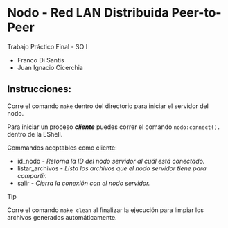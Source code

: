 # Nodo - Red LAN Distribuida Peer-to-Peer
Trabajo Práctico Final - SO I
- Franco Di Santis
- Juan Ignacio Cicerchia

## Instrucciones:

Corre el comando `make` dentro del directorio para iniciar el servidor del nodo.

Para iniciar un proceso ***cliente*** puedes correr el comando `nodo:connect().` dentro de la EShell.

Commandos aceptables como cliente:
- id_nodo  - *Retorna la ID del nodo servidor al cuál está conectado.*
- listar_archivos  - *Lista los archivos que el nodo servidor tiene para compartir.*
- salir  - *Cierra la conexión con el nodo servidor.*

> [!TIP]
> Corre el comando `make clean` al finalizar la ejecución para limpiar los archivos generados automáticamente.
